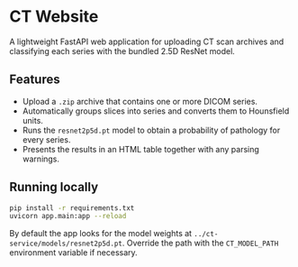 # CT Website

A lightweight FastAPI web application for uploading CT scan archives and classifying each series with the bundled 2.5D ResNet model.

## Features

- Upload a `.zip` archive that contains one or more DICOM series.
- Automatically groups slices into series and converts them to Hounsfield units.
- Runs the `resnet2p5d.pt` model to obtain a probability of pathology for every series.
- Presents the results in an HTML table together with any parsing warnings.

## Running locally

```bash
pip install -r requirements.txt
uvicorn app.main:app --reload
```

By default the app looks for the model weights at `../ct-service/models/resnet2p5d.pt`. Override the path with the `CT_MODEL_PATH` environment variable if necessary.

